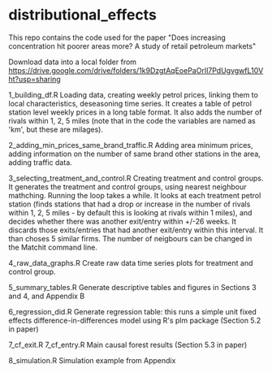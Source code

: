 # distributional_effects

This repo contains the code used for the paper "Does increasing concentration hit poorer areas more? A study of retail petroleum markets"

Download data into a local folder from https://drive.google.com/drive/folders/1k9DzgtAqEoePaOrIl7PdUgvgwfL10Vht?usp=sharing


1_building_df.R 
Loading data, creating weekly petrol prices, linking them to local characteristics, deseasoning time series. It creates a table of petrol station level weekly prices in a long table format. It also adds the number of rivals within 1, 2, 5 miles (note that in the code the variables are named as 'km', but these are milages).

2_adding_min_prices_same_brand_traffic.R 
Adding area minimum prices, adding information on the number of same brand other stations in the area, adding traffic data.

3_selecting_treatment_and_control.R
Creating treatment and control groups. It generates the treatment and control groups, using nearest neighbour mathching. Running the loop takes a while. It looks at each treatment petrol station (finds stations that had a drop or increase in the number of rivals within 1, 2, 5 miles - by default this is looking at rivals within 1 miles), and decides whether there was another exit/entry within +/-26 weeks. It discards those exits/entries that had another exit/entry within this interval. It than choses 5 similar firms. The number of neigbours can be changed in the Matchit command line.

4_raw_data_graphs.R 
Create raw data time series plots for treatment and control group. 

5_summary_tables.R
Generate descriptive tables and figures in Sections 3 and 4, and Appendix B

6_regression_did.R
Generate regression table: this runs a simple unit fixed effects difference-in-differences model using R's plm package (Section 5.2 in paper)

7_cf_exit.R
7_cf_entry.R
Main causal forest results (Section 5.3 in paper)

8_simulation.R
Simulation example from Appendix
